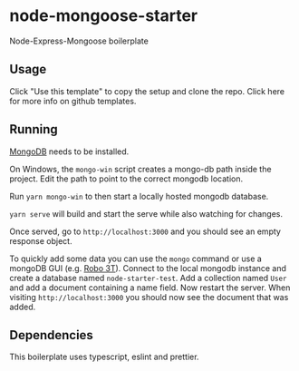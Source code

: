 # node-mongoose-starter

Node-Express-Mongoose boilerplate

## Usage

Click "Use this template" to copy the setup and clone the repo. Click here for more info on github templates.

## Running

[MongoDB](https://docs.mongodb.com/manual/installation/) needs to be installed.

On Windows, the `mongo-win` script creates a mongo-db path inside the project. Edit the path to point to the correct mongodb location.

Run `yarn mongo-win` to then start a locally hosted mongodb database.

`yarn serve` will build and start the serve while also watching for changes. 

Once served, go to `http://localhost:3000` and you should see an empty response object.

To quickly add some data you can use the `mongo` command or use a mongoDB GUI (e.g. [Robo 3T](https://robomongo.org/)). Connect to the local mongodb instance and create a database named `node-starter-test`. Add a collection named `User` and add a document containing a name field. Now restart the server. When visiting `http://localhost:3000` you should now see the document that was added.

## Dependencies

This boilerplate uses typescript, eslint and prettier.
